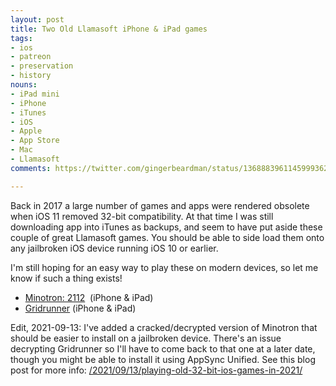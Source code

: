 ```yaml
---
layout: post
title: Two Old Llamasoft iPhone & iPad games
tags:
- ios
- patreon
- preservation
- history
nouns:
- iPad mini
- iPhone
- iTunes
- iOS
- Apple
- App Store
- Mac
- Llamasoft
comments: https://twitter.com/gingerbeardman/status/1368883961145999362

---
```


Back in 2017 a large number of games and apps were rendered obsolete when iOS 11 removed 32-bit compatibility. At that time I was still downloading app into iTunes as backups, and seem to have put aside these couple of great Llamasoft games. You should be able to side load them onto any jailbroken iOS device running iOS 10 or earlier.

I'm still hoping for an easy way to play these on modern devices, so let me know if such a thing exists!

- [Minotron: 2112](https://archive.org/details/minotron-2112)  (iPhone & iPad)
- [Gridrunner](https://archive.org/details/gridrunner-ios) (iPhone & iPad)

Edit, 2021-09-13: I've added a cracked/decrypted version of Minotron that should be easier to install on a jailbroken device. There's an issue decrypting Gridrunner so I'll have to come back to that one at a later date, though you might be able to install it using AppSync Unified. See this blog post for more info: [/2021/09/13/playing-old-32-bit-ios-games-in-2021/](/2021/09/13/playing-old-32-bit-ios-games-in-2021/) 
